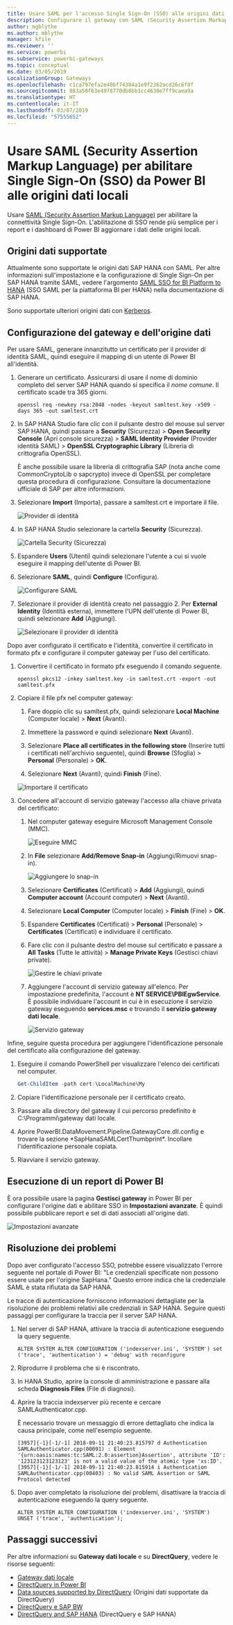 ```yaml
---
title: Usare SAML per l'accesso Single Sign-On (SSO) alle origini dati locali
description: Configurare il gateway con SAML (Security Assertion Markup Language) per abilitare Single Sign-On (SSO) da Power BI alle origini dati locali.
author: mgblythe
ms.author: mblythe
manager: kfile
ms.reviewer: ''
ms.service: powerbi
ms.subservice: powerbi-gateways
ms.topic: conceptual
ms.date: 03/05/2019
LocalizationGroup: Gateways
ms.openlocfilehash: c1ca797efa2e40bf74384a1e9f2362acd26c6f8f
ms.sourcegitcommit: 883a58f63e4978770db8bb1cc4630e7ff9caea9a
ms.translationtype: HT
ms.contentlocale: it-IT
ms.lasthandoff: 03/07/2019
ms.locfileid: "57555652"
---
```

# <a name="use-security-assertion-markup-language-saml-for-single-sign-on-sso-from-power-bi-to-on-premises-data-sources"></a>Usare SAML (Security Assertion Markup Language) per abilitare Single Sign-On (SSO) da Power BI alle origini dati locali

Usare [SAML (Security Assertion Markup Language)](https://www.onelogin.com/pages/saml) per abilitare la connettività Single Sign-On. L'abilitazione di SSO rende più semplice per i report e i dashboard di Power BI aggiornare i dati delle origini locali.

## <a name="supported-data-sources"></a>Origini dati supportate

Attualmente sono supportate le origini dati SAP HANA con SAML. Per altre informazioni sull'impostazione e la configurazione di Single Sign-On per SAP HANA tramite SAML, vedere l'argomento [SAML SSO for BI Platform to HANA](https://wiki.scn.sap.com/wiki/display/SAPHANA/SAML+SSO+for+BI+Platform+to+HANA) (SSO SAML per la piattaforma BI per HANA) nella documentazione di SAP HANA.

Sono supportate ulteriori origini dati con [Kerberos](service-gateway-sso-kerberos.md).

## <a name="configuring-the-gateway-and-data-source"></a>Configurazione del gateway e dell'origine dati

Per usare SAML, generare innanzitutto un certificato per il provider di identità SAML, quindi eseguire il mapping di un utente di Power BI all'identità.

1. Generare un certificato. Assicurarsi di usare il nome di dominio completo del server SAP HANA quando si specifica il *nome comune*. Il certificato scade tra 365 giorni.

    ```
    openssl req -newkey rsa:2048 -nodes -keyout samltest.key -x509 -days 365 -out samltest.crt
    ```

1. In SAP HANA Studio fare clic con il pulsante destro del mouse sul server SAP HANA, quindi passare a **Security** (Sicurezza)  > **Open Security Console** (Apri console sicurezza)  > **SAML Identity Provider** (Provider identità SAML)  > **OpenSSL Cryptographic Library** (Libreria di crittografia OpenSSL).

    È anche possibile usare la libreria di crittografia SAP (nota anche come CommonCryptoLib o sapcrypto) invece di OpenSSL per completare questa procedura di configurazione. Consultare la documentazione ufficiale di SAP per altre informazioni.

1. Selezionare **Import** (Importa), passare a samltest.crt e importare il file.

    ![Provider di identità](media/service-gateway-sso-saml/identity-providers.png)

1. In SAP HANA Studio selezionare la cartella **Security** (Sicurezza).

    ![Cartella Security (Sicurezza)](media/service-gateway-sso-saml/security-folder.png)

1. Espandere **Users** (Utenti) quindi selezionare l'utente a cui si vuole eseguire il mapping dell'utente di Power BI.

1. Selezionare **SAML**, quindi **Configure** (Configura).

    ![Configurare SAML](media/service-gateway-sso-saml/configure-saml.png)

1. Selezionare il provider di identità creato nel passaggio 2. Per **External Identity** (Identità esterna), immettere l'UPN dell'utente di Power BI, quindi selezionare **Add** (Aggiungi).

    ![Selezionare il provider di identità](media/service-gateway-sso-saml/select-identity-provider.png)

Dopo aver configurato il certificato e l'identità, convertire il certificato in formato pfx e configurare il computer gateway per l'uso del certificato.

1. Convertire il certificato in formato pfx eseguendo il comando seguente.

    ```
    openssl pkcs12 -inkey samltest.key -in samltest.crt -export -out samltest.pfx
    ```

1. Copiare il file pfx nel computer gateway:

    1. Fare doppio clic su samltest.pfx, quindi selezionare **Local Machine** (Computer locale)  > **Next** (Avanti).

    1. Immettere la password e quindi selezionare **Next** (Avanti).

    1. Selezionare **Place all certificates in the following store** (Inserire tutti i certificati nell'archivio seguente), quindi **Browse** (Sfoglia)  > **Personal** (Personale)  > **OK**.

    1. Selezionare **Next** (Avanti), quindi **Finish** (Fine).

    ![Importare il certificato](media/service-gateway-sso-saml/import-certificate.png)

1. Concedere all'account di servizio gateway l'accesso alla chiave privata del certificato:

    1. Nel computer gateway eseguire Microsoft Management Console (MMC).

        ![Eseguire MMC](media/service-gateway-sso-saml/run-mmc.png)

    1. In **File** selezionare **Add/Remove Snap-in** (Aggiungi/Rimuovi snap-in).

        ![Aggiungere lo snap-in](media/service-gateway-sso-saml/add-snap-in.png)

    1. Selezionare **Certificates** (Certificati)  > **Add** (Aggiungi), quindi **Computer account** (Account computer)  > **Next** (Avanti).

    1. Selezionare **Local Computer** (Computer locale)  > **Finish** (Fine)  > **OK**.

    1. Espandere **Certificates** (Certificati)  > **Personal** (Personale)  > **Certificates** (Certificati) e individuare il certificato.

    1. Fare clic con il pulsante destro del mouse sul certificato e passare a **All Tasks** (Tutte le attività)  > **Manage Private Keys** (Gestisci chiavi private).

        ![Gestire le chiavi private](media/service-gateway-sso-saml/manage-private-keys.png)

    1. Aggiungere l'account di servizio gateway all'elenco. Per impostazione predefinita, l'account è **NT SERVICE\PBIEgwService**. È possibile individuare l'account in cui è in esecuzione il servizio gateway eseguendo **services.msc** e trovando il **servizio gateway dati locale**.

        ![Servizio gateway](media/service-gateway-sso-saml/gateway-service.png)

Infine, seguire questa procedura per aggiungere l'identificazione personale del certificato alla configurazione del gateway.

1. Eseguire il comando PowerShell per visualizzare l'elenco dei certificati nel computer.

    ```powershell
    Get-ChildItem -path cert:\LocalMachine\My
    ```
1. Copiare l'identificazione personale per il certificato creato.

1. Passare alla directory del gateway il cui percorso predefinito è C:\Programmi\gateway dati locale.

1. Aprire PowerBI.DataMovement.Pipeline.GatewayCore.dll.config e trovare la sezione \*SapHanaSAMLCertThumbprint\*. Incollare l'identificazione personale copiata.

1. Riavviare il servizio gateway.

## <a name="running-a-power-bi-report"></a>Esecuzione di un report di Power BI

È ora possibile usare la pagina **Gestisci gateway** in Power BI per configurare l'origine dati e abilitare SSO in **Impostazioni avanzate**. È quindi possibile pubblicare report e set di dati associati all'origine dati.

![Impostazioni avanzate](media/service-gateway-sso-saml/advanced-settings.png)

## <a name="troubleshooting"></a>Risoluzione dei problemi

Dopo aver configurato l'accesso SSO, potrebbe essere visualizzato l'errore seguente nel portale di Power BI: "Le credenziali specificate non possono essere usate per l'origine SapHana." Questo errore indica che la credenziale SAML è stata rifiutata da SAP HANA.

Le tracce di autenticazione forniscono informazioni dettagliate per la risoluzione dei problemi relativi alle credenziali in SAP HANA. Seguire questi passaggi per configurare la traccia per il server SAP HANA.

1. Nel server di SAP HANA, attivare la traccia di autenticazione eseguendo la query seguente.

    ```
    ALTER SYSTEM ALTER CONFIGURATION ('indexserver.ini', 'SYSTEM') set ('trace', 'authentication') = 'debug' with reconfigure 
    ```

1. Riprodurre il problema che si è riscontrato.

1. In HANA Studio, aprire la console di amministrazione e passare alla scheda **Diagnosis Files** (File di diagnosi).

1. Aprire la traccia indexserver più recente e cercare SAMLAuthenticator.cpp.

    È necessario trovare un messaggio di errore dettagliato che indica la causa principale, come nell'esempio seguente.

    ```
    [3957]{-1}[-1/-1] 2018-09-11 21:40:23.815797 d Authentication   SAMLAuthenticator.cpp(00091) : Element '{urn:oasis:names:tc:SAML:2.0:assertion}Assertion', attribute 'ID': '123123123123123' is not a valid value of the atomic type 'xs:ID'.
    [3957]{-1}[-1/-1] 2018-09-11 21:40:23.815914 i Authentication   SAMLAuthenticator.cpp(00403) : No valid SAML Assertion or SAML Protocol detected
    ```

1. Dopo aver completato la risoluzione dei problemi, disattivare la traccia di autenticazione eseguendo la query seguente.

    ```
    ALTER SYSTEM ALTER CONFIGURATION ('indexserver.ini', 'SYSTEM') UNSET ('trace', 'authentication');
    ```

## <a name="next-steps"></a>Passaggi successivi

Per altre informazioni su **Gateway dati locale** e su **DirectQuery**, vedere le risorse seguenti:

* [Gateway dati locale](service-gateway-onprem.md)
* [DirectQuery in Power BI](desktop-directquery-about.md)
* [Data sources supported by DirectQuery](desktop-directquery-data-sources.md) (Origini dati supportate da DirectQuery)
* [DirectQuery e SAP BW](desktop-directquery-sap-bw.md)
* [DirectQuery and SAP HANA](desktop-directquery-sap-hana.md) (DirectQuery e SAP HANA)
